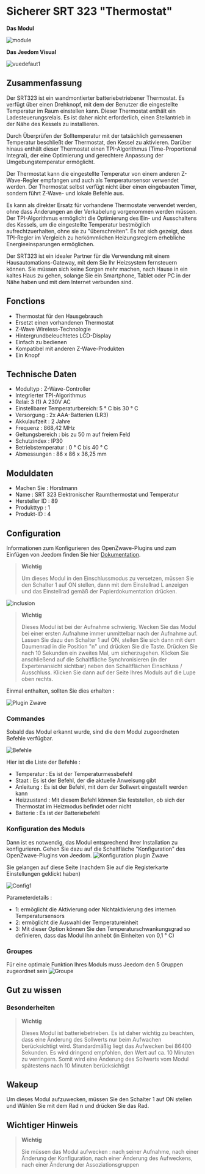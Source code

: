 # Sicherer SRT 323 "Thermostat"

**Das Modul**

![module](images/secure.srt323/module.jpg)

**Das Jeedom Visual**

![vuedefaut1](images/secure.srt323/vuedefaut1.jpg)

Zusammenfassung
------

Der SRT323 ist ein wandmontierter batteriebetriebener Thermostat. Es verfügt über einen Drehknopf, mit dem der Benutzer die eingestellte Temperatur im Raum einstellen kann. Dieser Thermostat enthält ein Ladesteuerungsrelais. Es ist daher nicht erforderlich, einen Stellantrieb in der Nähe des Kessels zu installieren.

Durch Überprüfen der Solltemperatur mit der tatsächlich gemessenen Temperatur beschließt der Thermostat, den Kessel zu aktivieren. Darüber hinaus enthält dieser Thermostat einen TPI-Algorithmus (Time-Proportional Integral), der eine Optimierung und gerechtere Anpassung der Umgebungstemperatur ermöglicht.

Der Thermostat kann die eingestellte Temperatur von einem anderen Z-Wave-Regler empfangen und auch als Temperatursensor verwendet werden. Der Thermostat selbst verfügt nicht über einen eingebauten Timer, sondern führt Z-Wave- und lokale Befehle aus.

Es kann als direkter Ersatz für vorhandene Thermostate verwendet werden, ohne dass Änderungen an der Verkabelung vorgenommen werden müssen. Der TPI-Algorithmus ermöglicht die Optimierung des Ein- und Ausschaltens des Kessels, um die eingestellte Temperatur bestmöglich aufrechtzuerhalten, ohne sie zu "überschreiten". Es hat sich gezeigt, dass TPI-Regler im Vergleich zu herkömmlichen Heizungsreglern erhebliche Energieeinsparungen ermöglichen.

Der SRT323 ist ein idealer Partner für die Verwendung mit einem Hausautomations-Gateway, mit dem Sie Ihr Heizsystem fernsteuern können. Sie müssen sich keine Sorgen mehr machen, nach Hause in ein kaltes Haus zu gehen, solange Sie ein Smartphone, Tablet oder PC in der Nähe haben und mit dem Internet verbunden sind.

Fonctions
---------

-   Thermostat für den Hausgebrauch
-   Ersetzt einen vorhandenen Thermostat
-   Z-Wave Wireless-Technologie
-   Hintergrundbeleuchtetes LCD-Display
-   Einfach zu bedienen
-   Kompatibel mit anderen Z-Wave-Produkten
-   Ein Knopf

Technische Daten
---------------------------

-   Modultyp : Z-Wave-Controller
-   Integrierter TPI-Algorithmus
-   Relai: 3 (1) A 230V AC
-   Einstellbarer Temperaturbereich: 5 ° C bis 30 ° C
-   Versorgung : 2x AAA-Batterien (LR3)
-   Akkulaufzeit : 2 Jahre
-   Frequenz : 868,42 MHz
-   Geltungsbereich : bis zu 50 m auf freiem Feld
-   Schutzindex : IP30
-   Betriebstemperatur : 0 ° C bis 40 ° C
-   Abmessungen : 86 x 86 x 36,25 mm

Moduldaten
-----------------

-   Machen Sie : Horstmann
-   Name : SRT 323 Elektronischer Raumthermostat und Temperatur
-   Hersteller ID : 89
-   Produkttyp : 1
-   Produkt-ID : 4

Configuration
-------------

Informationen zum Konfigurieren des OpenZwave-Plugins und zum Einfügen von Jeedom finden Sie hier [Dokumentation](https://doc.jeedom.com/de_DE/plugins/automation%20protocol/openzwave/).

> **Wichtig**
>
> Um dieses Modul in den Einschlussmodus zu versetzen, müssen Sie den Schalter 1 auf ON stellen, dann mit dem Einstellrad L anzeigen und das Einstellrad gemäß der Papierdokumentation drücken.

![inclusion](images/secure.srt323/inclusion.jpg)

> **Wichtig**
>
> Dieses Modul ist bei der Aufnahme schwierig. Wecken Sie das Modul bei einer ersten Aufnahme immer unmittelbar nach der Aufnahme auf. Lassen Sie dazu den Schalter 1 auf ON, stellen Sie sich dann mit dem Daumenrad in die Position "n" und drücken Sie die Taste. Drücken Sie nach 10 Sekunden ein zweites Mal, um sicherzugehen. Klicken Sie anschließend auf die Schaltfläche Synchronisieren (in der Expertenansicht sichtbar) neben den Schaltflächen Einschluss / Ausschluss. Klicken Sie dann auf der Seite Ihres Moduls auf die Lupe oben rechts.

Einmal enthalten, sollten Sie dies erhalten :

![Plugin Zwave](images/secure.srt323/information.jpg)

### Commandes

Sobald das Modul erkannt wurde, sind die dem Modul zugeordneten Befehle verfügbar.

![Befehle](images/secure.srt323/commandes.jpg)

Hier ist die Liste der Befehle :

-   Temperatur : Es ist der Temperaturmessbefehl
-   Staat : Es ist der Befehl, der die aktuelle Anweisung gibt
-   Anleitung : Es ist der Befehl, mit dem der Sollwert eingestellt werden kann
-   Heizzustand : Mit diesem Befehl können Sie feststellen, ob sich der Thermostat im Heizmodus befindet oder nicht
-   Batterie : Es ist der Batteriebefehl

### Konfiguration des Moduls

Dann ist es notwendig, das Modul entsprechend Ihrer Installation zu konfigurieren. Gehen Sie dazu auf die Schaltfläche "Konfiguration" des OpenZwave-Plugins von Jeedom.
![Konfiguration plugin Zwave](images/plugin/bouton_configuration.jpg)

Sie gelangen auf diese Seite (nachdem Sie auf die Registerkarte Einstellungen geklickt haben)

![Config1](images/secure.srt323/config1.jpg)

Parameterdetails :

-   1: ermöglicht die Aktivierung oder Nichtaktivierung des internen Temperatursensors
-   2: ermöglicht die Auswahl der Temperatureinheit
-   3: Mit dieser Option können Sie den Temperaturschwankungsgrad so definieren, dass das Modul ihn anhebt (in Einheiten von 0,1 ° C)

### Groupes

Für eine optimale Funktion Ihres Moduls muss Jeedom den 5 Gruppen zugeordnet sein
![Groupe](images/secure.srt323/groupe.jpg)

Gut zu wissen
------------

### Besonderheiten

> **Wichtig**
>
> Dieses Modul ist batteriebetrieben. Es ist daher wichtig zu beachten, dass eine Änderung des Sollwerts nur beim Aufwachen berücksichtigt wird. Standardmäßig liegt das Aufwecken bei 86400 Sekunden. Es wird dringend empfohlen, den Wert auf ca. 10 Minuten zu verringern. Somit wird eine Änderung des Sollwerts vom Modul spätestens nach 10 Minuten berücksichtigt

Wakeup
------

Um dieses Modul aufzuwecken, müssen Sie den Schalter 1 auf ON stellen und
Wählen Sie mit dem Rad n und drücken Sie das Rad.

Wichtiger Hinweis
---------------

> **Wichtig**
>
> Sie müssen das Modul aufwecken : nach seiner Aufnahme, nach einer Änderung der Konfiguration, nach einer Änderung des Aufweckens, nach einer Änderung der Assoziationsgruppen
